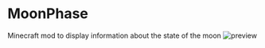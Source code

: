 # MoonPhase
Minecraft mod to display information about the state of the moon
![preview](https://cdn.discordapp.com/attachments/793769528441962537/1097901917457358958/2023-04-18_19.08.50.png "")
